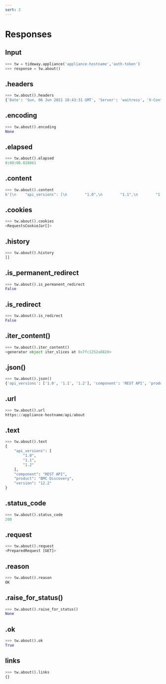 ```yaml
---
sort: 2
---
```



# Responses

## Input

```python
>>> tw = tideway.appliance('appliance-hostname','auth-token')
>>> response = tw.about()
```

## .headers
```python
>>> tw.about().headers
{'Date': 'Sun, 06 Jun 2021 18:43:31 GMT', 'Server': 'waitress', 'X-Content-Type-Options': 'nosniff', 'Content-Length': '160', 'Content-Type': 'application/json', 'Content-security-policy': "default-src https: 'self'; style-src https: 'self' 'unsafe-inline'; script-src 'self' 'unsafe-inline' 'unsafe-eval' blob:; img-src 'self' data:; base-uri 'none'; object-src 'none'; connect-src https: 'self'; frame-ancestors 'self';", 'Keep-Alive': 'timeout=15, max=100', 'Connection': 'Keep-Alive'}
```
## .encoding
```python
>>> tw.about().encoding
None
```
## .elapsed
```python
>>> tw.about().elapsed
0:00:00.028861
```
## .content
```python
>>> tw.about().content
b'{\n    "api_versions": [\n        "1.0",\n        "1.1",\n        "1.2"\n    ],\n    "component": "REST API",\n    "product": "BMC Discovery",\n    "version": "12.2"\n}\n'
```
## .cookies
```python
>>> tw.about().cookies
<RequestsCookieJar[]>
```
## .history
```python
>>> tw.about().history
[]
```
## .is_permanent_redirect
```python
>>> tw.about().is_permanent_redirect
False
```
## .is_redirect
```python
>>> tw.about().is_redirect
False
```
## .iter_content()
```python
>>> tw.about().iter_content()
<generator object iter_slices at 0x7fc1252a8820>
```
## .json()
```python
>>> tw.about().json()
{'api_versions': ['1.0', '1.1', '1.2'], 'component': 'REST API', 'product': 'BMC Discovery', 'version': '12.2'}
```
## .url
```python
>>> tw.about().url
https://appliance-hostname/api/about
```
## .text
```python
>>> tw.about().text
{
    "api_versions": [
        "1.0",
        "1.1",
        "1.2"
    ],
    "component": "REST API",
    "product": "BMC Discovery",
    "version": "12.2"
}
```
## .status_code
```python
>>> tw.about().status_code
200
```
## .request
```python
>>> tw.about().request
<PreparedRequest [GET]>
```
## .reason
```python
>>> tw.about().reason
OK
```
## .raise_for_status()
```python
>>> tw.about().raise_for_status()
None
```
## .ok
```python
>>> tw.about().ok
True
```
## links
```python
>>> tw.about().links
{}
```